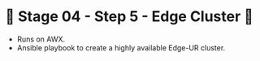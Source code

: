 # 🚧 Stage 04 - Step 5 - Edge Cluster 🚧
* Runs on AWX.
* Ansible playbook to create a highly available Edge-UR cluster.